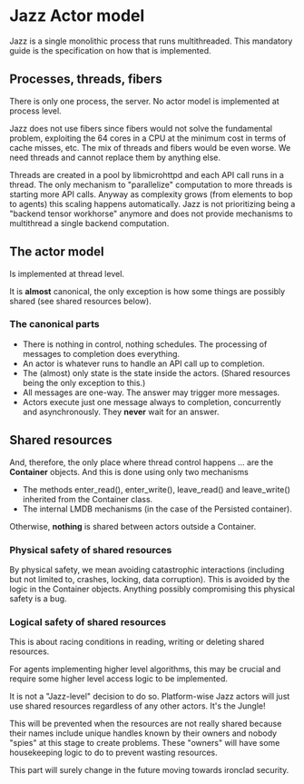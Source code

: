 # Jazz Actor model

Jazz is a single monolithic process that runs multithreaded. This mandatory guide is the specification on how that is implemented.

## Processes, threads, fibers

There is only one process, the server. No actor model is implemented at process level.

Jazz does not use fibers since fibers would not solve the fundamental problem, exploiting the 64 cores in a CPU at the minimum
cost in terms of cache misses, etc. The mix of threads and fibers would be even worse. We need threads and cannot replace them by
anything else.

Threads are created in a pool by libmicrohttpd and each API call runs in a thread. The only mechanism to "parallelize" computation to
more threads is starting more API calls. Anyway as complexity grows (from elements to bop to agents) this scaling happens automatically.
Jazz is not prioritizing being a "backend tensor workhorse" anymore and does not provide mechanisms to multithread a single backend
computation.

## The actor model

Is implemented at thread level.

It is **almost** canonical, the only exception is how some things are possibly shared (see shared resources below).

### The canonical parts

  - There is nothing in control, nothing schedules. The processing of messages to completion does everything.
  - An actor is whatever runs to handle an API call up to completion.
  - The (almost) only state is the state inside the actors. (Shared resources being the only exception to this.)
  - All messages are one-way. The answer may trigger more messages.
  - Actors execute just one message always to completion, concurrently and asynchronously. They **never** wait for an answer.

## Shared resources

And, therefore, the only place where thread control happens ... are the **Container** objects. And this is done using only two mechanisms

  - The methods enter_read(), enter_write(), leave_read() and leave_write() inherited from the Container class.
  - The internal LMDB mechanisms (in the case of the Persisted container).

Otherwise, **nothing** is shared between actors outside a Container.

### Physical safety of shared resources

By physical safety, we mean avoiding catastrophic interactions (including but not limited to, crashes, locking, data corruption). This
is avoided by the logic in the Container objects. Anything possibly compromising this physical safety is a bug.

### Logical safety of shared resources

This is about racing conditions in reading, writing or deleting shared resources.

For agents implementing higher level algorithms, this may be crucial and require some higher level access logic to be implemented.

It is not a "Jazz-level" decision to do so. Platform-wise Jazz actors will just use shared resources regardless of any other actors. It's
the Jungle!

This will be prevented when the resources are not really shared because their names include unique handles known by their owners and nobody
"spies" at this stage to create problems. These "owners" will have some housekeeping logic to do to prevent wasting resources.

This part will surely change in the future moving towards ironclad security.
